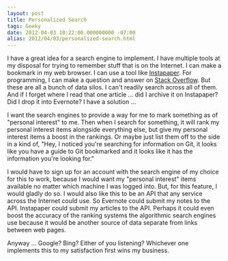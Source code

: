 ```yaml
---
layout: post
title: Personalized Search
tags: Geeky
date: 2012-04-03 10:22:00.000000000 -07:00
alias: 2012/04/03/personalized-search.html
---
```


I have a great idea for a search engine to implement.  I have multiple tools at my disposal for trying to remember stuff that is on the Internet.  I can make a bookmark in my web browser.  I can use a tool like [Instapaper](http://www.instapaper.com).  For programming, I can make a question and answer on [Stack Overflow](http://www.stackoverflow.com).  But these are all a bunch of data silos.  I can't readily search across all of them.  And if I forget where I read that one article ... did I archive it on Instapaper?  Did I drop it into Evernote?  I have a solution ...

I want the search engines to provide a way for me to mark something as of "personal interest" to me.  Then when I search for something, it will rank my personal interest items alongside everything else, but give my personal interest items a boost in the rankings.  Or maybe just list them off to the side in a kind of, "Hey, I noticed you're searching for information on Git, it looks like you have a guide to Git bookmarked and it looks like it has the information you're looking for."

I would have to sign up for an account with the search engine of my choice for this to work, because I would want my "personal interest" items available no matter which machine I was logged into.  But, for this feature, I would gladly do so.  I would also like this to be an API that any service across the Internet could use.  So Evernote could submit my notes to the API.  Instapaper could submit my articles to the API.  Perhaps it could even boost the accuracy of the ranking systems the algorithmic search engines use because it would be another source of data separate from links between web pages.

Anyway ... Google?  Bing?  Either of you listening?  Whichever one implements this to my satisfaction first wins my business.

